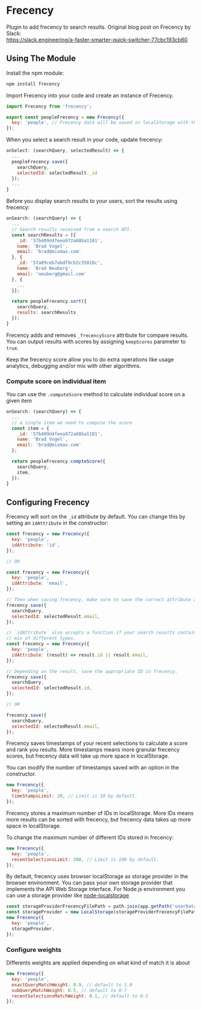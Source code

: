 # Frecency

Plugin to add frecency to search results. Original blog post on Frecency by Slack:<br> https://slack.engineering/a-faster-smarter-quick-switcher-77cbc193cb60

## Using The Module

Install the npm module:

```sh
npm install frecency
```

Import Frecency into your code and create an instance of Frecency.

```js
import Frecency from 'frecency';

export const peopleFrecency = new Frecency({
  key: 'people', // Frecency data will be saved in localStorage with the key: 'frecency_people'.
});
```

When you select a search result in your code, update frecency:

```js
onSelect: (searchQuery, selectedResult) => {
  ...
  peopleFrecency.save({
    searchQuery,
    selectedId: selectedResult._id
  });
  ...
}
```

Before you display search results to your users, sort the results using frecency:

```js
onSearch: (searchQuery) => {
  ...
  // Search results received from a search API.
  const searchResults = [{
    _id: '57b409d4feea972a68ba1101',
    name: 'Brad Vogel',
    email: 'brad@mixmax.com'
  }, {
    _id: '57a09ceb7abdf9cb2c35818c',
    name: 'Brad Neuberg',
    email: 'neuberg@gmail.com'
  }, {
    ...
  }];

  return peopleFrecency.sort({
    searchQuery,
    results: searchResults
  });
}
```

Frecency adds and removes `_frecencyScore` attribute for compare results.
You can output results with scores by assigning `keepScores` parameter to `true`.

Keep the frecency score allow you to do extra operations like usage analytics, debugging
and/or mix with other algorithms.

### Compute score on individual item

You can use the `.computeScore` method to calculate individual score on a given item

```js
onSearch: (searchQuery) => {
  ...
  // a single item we need to compute the score
  const item = {
    _id: '57b409d4feea972a68ba1101',
    name: 'Brad Vogel',
    email: 'brad@mixmax.com'
  };

  return peopleFrecency.compteScore({
    searchQuery,
    item,
  });
}
```

## Configuring Frecency

Frecency will sort on the `_id` attribute by default. You can change this by setting an
`idAttribute` in the constructor:

```js
const frecency = new Frecency({
  key: 'people',
  idAttribute: 'id',
});

// OR

const frecency = new Frecency({
  key: 'people',
  idAttribute: 'email',
});

// Then when saving frecency, make sure to save the correct attribute as the selectedId.
frecency.save({
  searchQuery,
  selectedId: selectedResult.email,
});

// `idAttribute` also accepts a function if your search results contain a
// mix of different types.
const frecency = new Frecency({
  key: 'people',
  idAttribute: (result) => result.id || result.email,
});

// Depending on the result, save the appropriate ID in frecency.
frecency.save({
  searchQuery,
  selectedId: selectedResult.id,
});

// OR

frecency.save({
  searchQuery,
  selectedId: selectedResult.email,
});
```

Frecency saves timestamps of your recent selections to calculate a score and rank you results.
More timestamps means more granular frecency scores, but frecency data will take up more
space in localStorage.

You can modify the number of timestamps saved with an option in the constructor.

```js
new Frecency({
  key: 'people',
  timeStampsLimit: 20, // Limit is 10 by default.
});
```

Frecency stores a maximum number of IDs in localStorage. More IDs means more results
can be sorted with frecency, but frecency data takes up more space in localStorage.

To change the maximum number of different IDs stored in frecency:

```js
new Frecency({
  key: 'people',
  recentSelectionsLimit: 200, // Limit is 100 by default.
});
```

By default, frecency uses browser localStorage as storage provider in the browser environment.
You can pass your own storage provider that implements the API Web Storage interface.
For Node.js environment you can use a storage provider like [node-localstorage](https://github.com/lmaccherone/node-localstorage)

```js
const storageProviderFrecencyFilePath = path.join(app.getPath('userData'), 'frecency');
const storageProvider = new LocalStorage(storageProviderFrecencyFilePath);
new Frecency({
  key: 'people',
  storageProvider,
});
```

### Configure weights

Differents weights are applied depending on what kind of match it is about

```js
new Frecency({
  key: 'people',
  exactQueryMatchWeight: 0.9, // default to 1.0
  subQueryMatchWeight: 0.5, // default to 0.7
  recentSelectionsMatchWeight: 0.1, // default to 0.5
});
```
